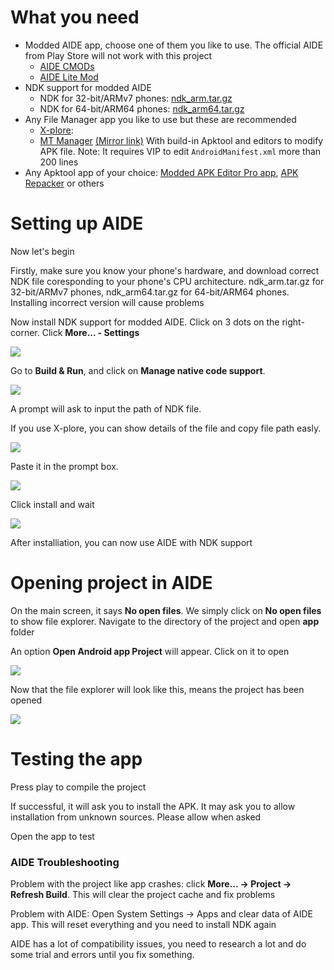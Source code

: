 # What you need
* Modded AIDE app, choose one of them you like to use. The official AIDE from Play Store will not work with this project
    * [AIDE CMODs](https://secufiles.com/nE9J/AIDE_CMODs_3.2.200108.apk)
	* [AIDE Lite Mod](https://mega.nz/file/bIpCQL6I#BzyLf1pB1Sf7EayW_PEJHl3f50qHHZDdb0BpB8FYdVo)
* NDK support for modded AIDE
    * NDK for 32-bit/ARMv7 phones: [ndk_arm.tar.gz](https://mega.nz/folder/2c1TWIJD#UCzO7kIo1e4WpFwZHIMYVw/file/XRlRTIjJ)
    * NDK for 64-bit/ARM64 phones: [ndk_arm64.tar.gz](https://mega.nz/folder/2c1TWIJD#UCzO7kIo1e4WpFwZHIMYVw/file/7RdTzYxQ)
* Any File Manager app you like to use but these are recommended
    * [X-plore](https://play.google.com/store/apps/details?id=com.lonelycatgames.Xplore&hl=en): 
    * [MT Manager](https://bbs.binmt.cc/forum-2-1.html) [(Mirror link)](https://secufiles.com/js6i/MT2.9.2.apk) With build-in Apktool and editors to modify APK file. Note: It requires VIP to edit `AndroidManifest.xml` more than 200 lines
* Any Apktool app of your choice: [Modded APK Editor Pro app](https://mega.nz/file/zQxA0YDY#eNRgcyrHwpWh1nSTHhcc4quxzeXrXcUHlYPoRyltKEw), [APK Repacker](https://mega.nz/file/LIom0DDL#hJyIchPDCk2n_gcDmutNsOKS86WXQN58qpEGa9JsLrU) or others

# Setting up AIDE

Now let's begin

Firstly, make sure you know your phone's hardware, and download correct NDK file coresponding to your phone's CPU architecture. ndk_arm.tar.gz for 32-bit/ARMv7 phones, ndk_arm64.tar.gz for 64-bit/ARM64 phones. Installing incorrect version will cause problems

Now install NDK support for modded AIDE. Click on 3 dots on the right-corner. Click **More... - Settings**

![](https://i.imgur.com/LyZMkK1.png)

Go to **Build & Run**, and click on **Manage native code support**.

![](https://images2.imgbox.com/6e/5c/DootVB4P_o.png)

A prompt will ask to input the path of NDK file.

If you use X-plore, you can show details of the file and copy file path easly.

![](https://images2.imgbox.com/54/2b/G0gVbhrN_o.png)

Paste it in the prompt box.

![](https://images2.imgbox.com/e1/c0/HSj9yQS9_o.png)

Click install and wait

![](https://images2.imgbox.com/1d/55/7LPXB7CI_o.png)

After installiation, you can now use AIDE with NDK support

# Opening project in AIDE

On the main screen, it says **No open files**. We simply click on **No open files** to show file explorer. Navigate to the directory of the project and open **app** folder

An option **Open Android app Project** will appear. Click on it to open

![](https://images2.imgbox.com/dc/7f/Jtq8ZEl1_o.png)

Now that the file explorer will look like this, means the project has been opened

![](https://images2.imgbox.com/2f/9a/EA0zZr8R_o.png)

# Testing the app

Press play to compile the project

If successful, it will ask you to install the APK. It may ask you to allow installation from unknown sources. Please allow when asked

Open the app to test

### AIDE Troubleshooting

Problem with the project like app crashes: click **More... -> Project -> Refresh Build**. This will clear the project cache and fix problems

Problem with AIDE: Open System Settings -> Apps and clear data of AIDE app. This will reset everything and you need to install NDK again

AIDE has a lot of compatibility issues, you need to research a lot and do some trial and errors until you fix something.